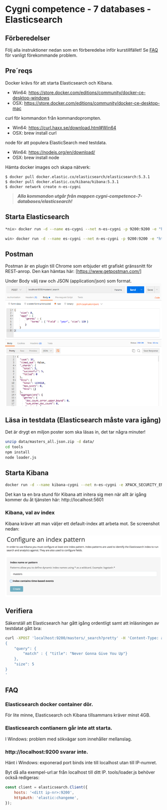 # Cygni competence - 7 databases - Elasticsearch

## Förberedelser
Följ alla instruktioner nedan som en förberedelse inför kurstillfället! Se
[FAQ](https://github.com/cygni/cygni-competence-7-databases/tree/master/elasticsearch#faq) för vanligt förekommande problem.


## Pre´reqs

Docker krävs för att starta Elasticsearch och Kibana.
- Win64: https://store.docker.com/editions/community/docker-ce-desktop-windows
- OSX: https://store.docker.com/editions/community/docker-ce-desktop-mac

curl för kommandon från kommandoprompten.
- Win64: https://curl.haxx.se/download.html#Win64
- OSX: brew install curl

node för att populera ElasticSearch med testdata.
- Win64: https://nodejs.org/en/download/
- OSX: brew install node

Hämta docker images och skapa nätverk:
```
$ docker pull docker.elastic.co/elasticsearch/elasticsearch:5.3.1
$ docker pull docker.elastic.co/kibana/kibana:5.3.1
$ docker network create n-es-cygni
```

> **_Alla kommandon utgår från mappen cygni-competence-7-databases/elasticsearch!_**

## Starta Elasticsearch
```bash
*nix> docker run -d --name es-cygni --net n-es-cygni -p 9200:9200 -e "http.host=0.0.0.0" -e "transport.host=127.0.0.1" -v $(pwd)/elasticsearch.yaml:/usr/share/elasticsearch/config/elasticsearch.yml  docker.elastic.co/elasticsearch/elasticsearch:5.3.1
```
```bash
win> docker run -d --name es-cygni --net n-es-cygni -p 9200:9200 -e "http.host=0.0.0.0" -e "transport.host=127.0.0.1" -v %cd%\elasticsearch.yaml:/usr/share/elasticsearch/config/elasticsearch.yml  docker.elastic.co/elasticsearch/elasticsearch:5.3.1
```

## Postman
Postman är en plugin till Chrome som erbjuder ett grafiskt gränssnitt för REST-anrop. Den kan hämtas här: [https://www.getpostman.com/]

Under Body välj raw och JSON (application/json) som format.
![Postman example][postman-example]

## Läsa in testdata (Elasticsearch måste vara igång)
Det är drygt en miljon poster som ska läsas in, det tar
några minuter!
```bash
unzip data/masters_all.json.zip -d data/
cd tools
npm install
node loader.js
```

##  Starta Kibana
```bash
docker run -d --name kibana-cygni --net n-es-cygni -e XPACK_SECURITY_ENABLED=false -e ELASTICSEARCH_URL=http://es-cygni:9200 -p 5601:5601 docker.elastic.co/kibana/kibana:5.3.1
```

Det kan ta en bra stund för Kibana att initera sig men när allt är igång kommer du åt
tjänsten här: http://localhost:5601

### Kibana, val av index
Kibana kräver att man väljer ett default-index att arbeta mot. Se screenshot nedan:

![alt][kibana-select-index]

## Verifiera
Säkerställ att Elasticsearch har gått igång ordentligt samt att inläsningen av
testdatat gått bra:

```bash
curl -XPOST 'localhost:9200/masters/_search?pretty' -H 'Content-Type: application/json' -d'
{
    "query": {
        "match" : { "title": "Never Gonna Give You Up"}
    },
    "size": 5
}
'
```

## FAQ

### Elasticsearch docker container dör.
För lite minne, Elasticsearch och Kibana tillsammans kräver minst 4GB.

### Elasticsearch contianern går inte att starta.
I Windows: problem med sökvägar som innehåller mellanslag.

### http://localhost:9200 svarar inte.
Hänt i Windows: exponerad port binds inte till localhost utan till IP-numret.

Byt då alla exempel-url:ar från localhost till ditt IP. tools/loader.js behöver
också redigeras:
```javascript
const client = elasticsearch.Client({
    hosts: '<ditt ip-nr>:9200',
    httpAuth: 'elastic:changeme',
});
```

[postman-example]: https://github.com/cygni/cygni-competence-7-databases/blob/screenshots/elasticsearch/postman.png?raw=true "Postman example"

[kibana-select-index]: https://github.com/cygni/cygni-competence-7-databases/blob/screenshots/elasticsearch/kibana-select-index.png?raw=true "Kibana välj index"

